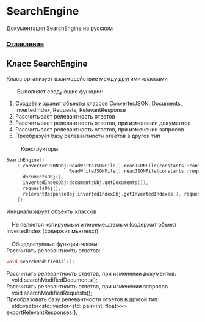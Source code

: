# SearchEngine
Документация SearchEngine на русском

### [Оглавление](../index.md)

## Класс SearchEngine
Класс организует взаимодействие между другими классами\
\
&emsp;&emsp;Выполняет следующие функции:
		
1. Создаёт и хранит объекты классов ConverterJSON, Documents, InvertedIndex, Requests, RelevantResponse
2. Рассчитывает релевантность ответов
3. Рассчитывает релевантность ответов, при изменении документов
4. Рассчитывает релевантность ответов, при изменении запросов
5. Преобразует базу релевантности ответов в другой тип\
\
&emsp;Конструкторы:
```cpp
SearchEngine()
    : converterJSONObj(ReadWriteJSONFile().readJSONFile(constants::configFilePath),
                       ReadWriteJSONFile().readJSONFile(constants::requestsFilePath)),
      documentsObj{},
      invertedIndexObj(documentsObj.getDocuments()),
      requestsObj{},
      relevantResponseObj(invertedIndexObj.getInvertedIndexes(), requestsObj.getRequests())
    {}
```
Инициализирует объекты классов\
\
&emsp;Не является копируемым и перемещаемым (содержит объект InvertedIndex (содержит мьютекс))\
\
&emsp;Общедоступные функции-члены:\
Рассчитать релевантность ответов:
```cpp
void searchModifiedAll();
```
Рассчитать релевантность ответов, при изменении документов:\
&emsp;void searchModifiedDocuments();\
Рассчитать релевантность ответов, при изменении запросов\
&emsp;void searchModifiedRequests();\
Преобразовать базу релевантности ответов в другой тип:\
&emsp;std::vector<std::vector<std::pair<int, float>>> exportRelevantResponses();
  
